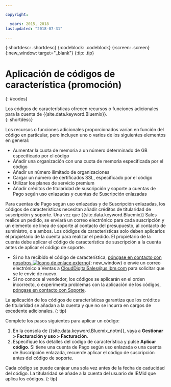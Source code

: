 ```yaml
---

copyright:

  years: 2015, 2018
lastupdated: "2018-07-31"

---
```


{:shortdesc: .shortdesc}
{:codeblock: .codeblock}
{:screen: .screen}
{:new_window: target="_blank"}
{:tip: .tip}

# Aplicación de códigos de característica (promoción)
{: #codes}

Los códigos de características ofrecen recursos o funciones adicionales para la cuenta de {{site.data.keyword.Bluemix}}.  
{: shortdesc}

Los recursos o funciones adicionales proporcionados varían en función del código en particular, pero incluyen uno o varios de los siguientes elementos en general:

  * Aumentar la cuota de memoria a un número determinado de GB especificado por el código
  * Añadir una organización con una cuota de memoria especificada por el código
  * Añadir un número ilimitado de organizaciones
  * Cargar un número de certificados SSL, especificado por el código
  * Utilizar los planes de servicio premium
  * Añadir créditos de titularidad de suscripción y soporte a cuentas de Pago según uso enlazadas y cuentas de Suscripción enlazadas

Para cuentas de Pago según uso enlazadas y de Suscripción enlazadas, los códigos de características necesitan añadir créditos de titularidad de suscripción y soporte. Una vez que {{site.data.keyword.Bluemix}} Sales realice un pedido, se enviará un correo electrónico para cada suscripción y un elemento de línea de soporte al contacto del presupuesto, al contacto de suministro, o a ambos. Los códigos de características solo deben aplicarlos el propietario de la cuenta para realizar el pedido. El propietario de la cuenta debe aplicar el código de característica de suscripción a la cuenta antes de aplicar el código de soporte.

  * Si no ha recibido el código de característica, [póngase en contacto con nosotros ![Icono de enlace externo](../icons/launch-glyph.svg "Icono de enlace externo")](https://www.ibm.com/cloud-computing/bluemix/contact-us){: new_window} o envíe un correo electrónico a Ventas a CloudDigitalSales@us.ibm.com para solicitar que se le envíe de nuevo.
  * Si no conoce al vendedor, los códigos se aplicarán en el orden incorrecto, o experimenta problemas con la aplicación de los códigos, [póngase en contacto con Soporte](/docs/get-support/howtogetsupport.html). 

La aplicación de los códigos de características garantiza que los créditos de titularidad se añadan a la cuenta y que no se incurra en cargos de excedente adicionales.
{: tip}

Complete los pasos siguientes para aplicar un código:

1. En la consola de {{site.data.keyword.Bluemix_notm}}, vaya a **Gestionar > Facturación y uso > Facturación**.
2. Especifique los detalles del código de característica y pulse **Aplicar código**. Si tiene una cuenta de Pago según uso enlazada o una cuenta de Suscripción enlazada, recuerde aplicar el código de suscripción antes del código de soporte.

Cada código se puede canjear una sola vez antes de la fecha de caducidad del código. La titularidad se añade a la cuenta del usuario de IBMid que aplica los códigos. 
{: tip}
